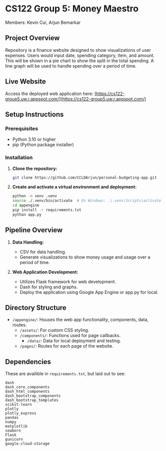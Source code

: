 
# CS122 Group 5: Money Maestro

Members: Kevin Cui, Arjun Bemarkar

## Project Overview

Repository is a finance website designed to show visualizations of user expenses.
Users would input date, spending category, item, and amount. This will be shown in a pie chart to show the split in the total spending. A line graph will be used to handle spending over a period of time.

## Live Website

Access the deployed web application here: [https://cs122-group5.uw.r.appspot.com/](https://cs122-group5.uw.r.appspot.com/)

## Setup Instructions

### Prerequisites

- Python 3.10 or higher
- pip (Python package installer)

### Installation

1. **Clone the repository:**

   ```bash
   git clone https://github.com/CCLDArjun/personal-budgeting-app.git
   ```

2. **Create and activate a virtual environment and deployment:**

   ```bash
   python -m venv .venv
   source ./.venv/bin/activate  # On Windows: .\.venv\Scripts\activate
   cd appengine
   pip install -r requirements.txt
   python app.py
   ```

## Pipeline Overview

1. **Data Handling:**
   - CSV for data handling.
   - Generate visualizations to show money usage and usage over a period of time.

2. **Web Application Development:**
   - Utilizes Flask framework for web development.
   - Dash for styling and graphs.
   - Deploy the application using Google App Engine or app.py for local.

## Directory Structure

- `/appengine/`: Houses the web app functionality, components, data, routes.
   - `/assets/`: For custom CSS styling.
   - `/components/`: Functions used for page callbacks.
      - `/data/`: Data for local deployment and testing.
   - `/pages/`: Routes for each page of the website.

## Dependencies

These are availible in `requirements.txt`, but laid out to see:
```
dash
dash_core_components
dash_html_components
dash_bootstrap_components
dash_bootstrap_templates
scikit-learn
plotly
plotly_express
pandas
numpy
matplotlib
seaborn
Flask
gunicorn
google-cloud-storage
```
